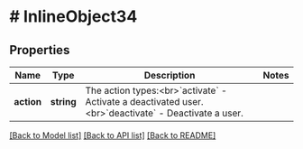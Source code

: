 # # InlineObject34

## Properties

Name | Type | Description | Notes
------------ | ------------- | ------------- | -------------
**action** | **string** | The action types:&lt;br&gt;&#x60;activate&#x60; - Activate a deactivated user.&lt;br&gt;&#x60;deactivate&#x60; - Deactivate a user. | 

[[Back to Model list]](../../README.md#documentation-for-models) [[Back to API list]](../../README.md#documentation-for-api-endpoints) [[Back to README]](../../README.md)


